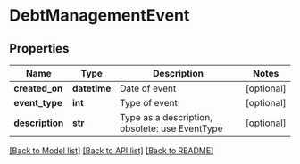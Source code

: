 # DebtManagementEvent

## Properties
Name | Type | Description | Notes
------------ | ------------- | ------------- | -------------
**created_on** | **datetime** | Date of event | [optional] 
**event_type** | **int** | Type of event | [optional] 
**description** | **str** | Type as a description, obsolete: use EventType | [optional] 

[[Back to Model list]](../README.md#documentation-for-models) [[Back to API list]](../README.md#documentation-for-api-endpoints) [[Back to README]](../README.md)


